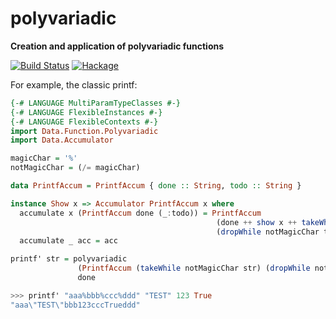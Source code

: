 # polyvariadic

**Creation and application of polyvariadic functions**

[![Build Status](https://travis-ci.org/fgaz/polyvariadic.svg?branch=master)](https://travis-ci.org/fgaz/polyvariadic)
[![Hackage](https://img.shields.io/hackage/v/polyvariadic.svg)](https://hackage.haskell.org/package/polyvariadic)

For example, the classic printf:

```haskell
{-# LANGUAGE MultiParamTypeClasses #-}
{-# LANGUAGE FlexibleInstances #-}
{-# LANGUAGE FlexibleContexts #-}
import Data.Function.Polyvariadic
import Data.Accumulator

magicChar = '%'
notMagicChar = (/= magicChar)

data PrintfAccum = PrintfAccum { done :: String, todo :: String }

instance Show x => Accumulator PrintfAccum x where
  accumulate x (PrintfAccum done (_:todo)) = PrintfAccum
                                              (done ++ show x ++ takeWhile notMagicChar todo)
                                              (dropWhile notMagicChar todo)
  accumulate _ acc = acc

printf' str = polyvariadic
               (PrintfAccum (takeWhile notMagicChar str) (dropWhile notMagicChar str))
               done
```

```haskell
>>> printf' "aaa%bbb%ccc%ddd" "TEST" 123 True
"aaa\"TEST\"bbb123cccTrueddd"
```

